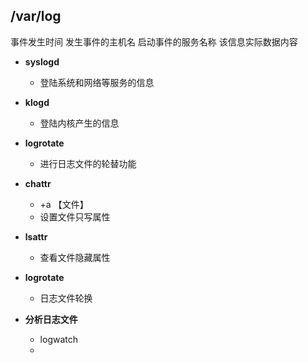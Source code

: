 ## /var/log
事件发生时间
发生事件的主机名
启动事件的服务名称
该信息实际数据内容
- **syslogd**
	- 登陆系统和网络等服务的信息
- **klogd**
	- 登陆内核产生的信息
- **logrotate**
	- 进行日志文件的轮替功能
- **chattr**
	- +a 【文件】
	- 设置文件只写属性
- **lsattr**
	- 查看文件隐藏属性
- **logrotate**
	- 日志文件轮换

- **分析日志文件**
	- logwatch
	- 
<!--stackedit_data:
eyJoaXN0b3J5IjpbMTg1NDA2ODMyOSwxNjg0MTg0MjIyLDEyOT
Q4OTkwNDYsMTA2NTEwNDEzNiwxOTM4Nzc1NDQ2XX0=
-->